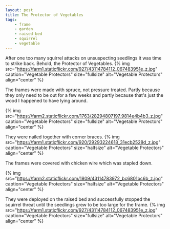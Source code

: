 ```yaml
---
layout: post
title: The Protector of Vegetables
tags:
    - frame
    - garden
    - raised bed
    - squirrel
    - vegetable
---
```


After one too many squirrel attacks on unsuspecting seedlings it was time to strike back. Behold, the Protector of Vegetables.
{% img src="https://farm1.staticflickr.com/927/43114784112_067483951e_z.jpg" caption="Vegetable Protectors" size="fullsize" alt="Vegetable Protectors" align="center" %}

The frames were made with spruce, not pressure treated. Partly because they only need to be out for a few weeks and partly because that's just the wood I happened to have lying around.

{% img src="https://farm2.staticflickr.com/1763/28294807197_9814e4b4b3_z.jpg" caption="Vegetable Protectors" size="fullsize" alt="Vegetable Protectors" align="center" %}

They were nailed together with corner braces.
{% img src="https://farm1.staticflickr.com/920/29293224618_31ecb2528d_z.jpg" caption="Vegetable Protectors" size="halfsize" alt="Vegetable Protectors" align="center" %}

The frames were covered with chicken wire which was stapled down.

{% img src="https://farm2.staticflickr.com/1809/43114783972_bc6801bc6b_z.jpg" caption="Vegetable Protectors" size="halfsize" alt="Vegetable Protectors" align="center" %}

They were deployed on the raised bed and successfully stopped the squirrel threat until the seedlings grew to be too large for the frame.
{% img src="https://farm1.staticflickr.com/927/43114784112_067483951e_z.jpg" caption="Vegetable Protectors" size="fullsize" alt="Vegetable Protectors" align="center" %}